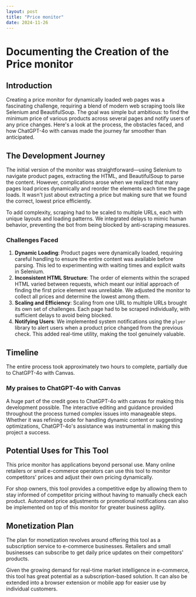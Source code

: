 ```yaml
---
layout: post
title: "Price monitor"
date: 2024-11-26
---
```

# Documenting the Creation of the Price monitor

## Introduction

Creating a price monitor for dynamically loaded web pages was a fascinating challenge, requiring a blend of modern web scraping tools like Selenium and BeautifulSoup. The goal was simple but ambitious: to find the minimum price of various products across several pages and notify users of any price changes. Here's a look at the process, the obstacles faced, and how ChatGPT-4o with canvas made the journey far smoother than anticipated.

## The Development Journey

The initial version of the monitor was straightforward—using Selenium to navigate product pages, extracting the HTML, and BeautifulSoup to parse the content. However, complications arose when we realized that many pages load prices dynamically and reorder the elements each time the page loads. It wasn't just about extracting a price but making sure that we found the correct, lowest price efficiently.

To add complexity, scraping had to be scaled to multiple URLs, each with unique layouts and loading patterns. We integrated delays to mimic human behavior, preventing the bot from being blocked by anti-scraping measures.

### Challenges Faced

1. **Dynamic Loading**: Product pages were dynamically loaded, requiring careful handling to ensure the entire content was available before parsing. This led to experimenting with waiting times and explicit waits in Selenium.
2. **Inconsistent HTML Structure**: The order of elements within the scraped HTML varied between requests, which meant our initial approach of finding the first price element was unreliable. We adjusted the monitor to collect all prices and determine the lowest among them.
3. **Scaling and Efficiency**: Scaling from one URL to multiple URLs brought its own set of challenges. Each page had to be scraped individually, with sufficient delays to avoid being blocked.
4. **Notifying Users**: We implemented system notifications using the `plyer` library to alert users when a product price changed from the previous check. This added real-time utility, making the tool genuinely valuable.

## Timeline

The entire process took approximately two hours to complete, partially due to ChatGPT-4o with Canvas.

### My praises to ChatGPT-4o with Canvas

A huge part of the credit goes to ChatGPT-4o with canvas for making this development possible. The interactive editing and guidance provided throughout the process turned complex issues into manageable steps. Whether it was refining code for handling dynamic content or suggesting optimizations, ChatGPT-4o's assistance was instrumental in making this project a success.

## Potential Uses for This Tool

This price monitor has applications beyond personal use. Many online retailers or small e-commerce operators can use this tool to monitor competitors' prices and adjust their own pricing dynamically. 

For shop owners, this tool provides a competitive edge by allowing them to stay informed of competitor pricing without having to manually check each product. Automated price adjustments or promotional notifications can also be implemented on top of this monitor for greater business agility.

## Monetization Plan

The plan for monetization revolves around offering this tool as a subscription service to e-commerce businesses. Retailers and small businesses can subscribe to get daily price updates on their competitors' products.&#x20;

Given the growing demand for real-time market intelligence in e-commerce, this tool has great potential as a subscription-based solution. It can also be extended into a browser extension or mobile app for easier use by individual customers.

##

